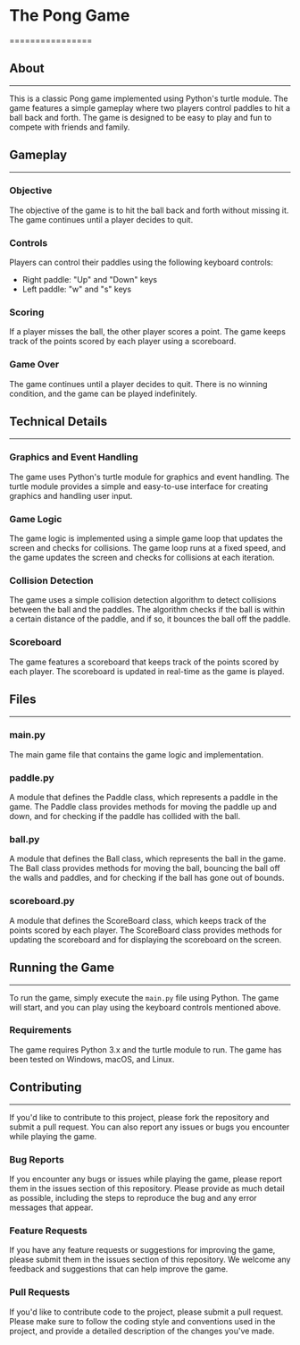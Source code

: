 # The Pong Game
================

## About
--------

This is a classic Pong game implemented using Python's turtle module. The game features a simple gameplay where two players control paddles to hit a ball back and forth. The game is designed to be easy to play and fun to compete with friends and family.

## Gameplay
-----------

### Objective
The objective of the game is to hit the ball back and forth without missing it. The game continues until a player decides to quit.

### Controls
Players can control their paddles using the following keyboard controls:

* Right paddle: "Up" and "Down" keys
* Left paddle: "w" and "s" keys

### Scoring
If a player misses the ball, the other player scores a point. The game keeps track of the points scored by each player using a scoreboard.

### Game Over
The game continues until a player decides to quit. There is no winning condition, and the game can be played indefinitely.

## Technical Details
--------------------

### Graphics and Event Handling
The game uses Python's turtle module for graphics and event handling. The turtle module provides a simple and easy-to-use interface for creating graphics and handling user input.

### Game Logic
The game logic is implemented using a simple game loop that updates the screen and checks for collisions. The game loop runs at a fixed speed, and the game updates the screen and checks for collisions at each iteration.

### Collision Detection
The game uses a simple collision detection algorithm to detect collisions between the ball and the paddles. The algorithm checks if the ball is within a certain distance of the paddle, and if so, it bounces the ball off the paddle.

### Scoreboard
The game features a scoreboard that keeps track of the points scored by each player. The scoreboard is updated in real-time as the game is played.

## Files
--------

### main.py
The main game file that contains the game logic and implementation.

### paddle.py
A module that defines the Paddle class, which represents a paddle in the game. The Paddle class provides methods for moving the paddle up and down, and for checking if the paddle has collided with the ball.

### ball.py
A module that defines the Ball class, which represents the ball in the game. The Ball class provides methods for moving the ball, bouncing the ball off the walls and paddles, and for checking if the ball has gone out of bounds.

### scoreboard.py
A module that defines the ScoreBoard class, which keeps track of the points scored by each player. The ScoreBoard class provides methods for updating the scoreboard and for displaying the scoreboard on the screen.

## Running the Game
-------------------

To run the game, simply execute the `main.py` file using Python. The game will start, and you can play using the keyboard controls mentioned above.

### Requirements
The game requires Python 3.x and the turtle module to run. The game has been tested on Windows, macOS, and Linux.



## Contributing
--------------

If you'd like to contribute to this project, please fork the repository and submit a pull request. You can also report any issues or bugs you encounter while playing the game.

### Bug Reports
If you encounter any bugs or issues while playing the game, please report them in the issues section of this repository. Please provide as much detail as possible, including the steps to reproduce the bug and any error messages that appear.

### Feature Requests
If you have any feature requests or suggestions for improving the game, please submit them in the issues section of this repository. We welcome any feedback and suggestions that can help improve the game.

### Pull Requests
If you'd like to contribute code to the project, please submit a pull request. Please make sure to follow the coding style and conventions used in the project, and provide a detailed description of the changes you've made.